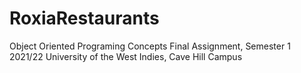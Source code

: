 # RoxiaRestaurants
Object Oriented Programing Concepts Final Assignment, Semester 1 2021/22
University of the West Indies, Cave Hill Campus
